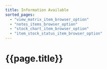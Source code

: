 ```yaml
---
title: Information Available
sorted_pages:
  - "view_matrix_item_browser_option"
  - "notes_items_browser_option"
  - "stock_chart_item_browser_option"
  - "item_stock_status_item_browser_option"
---
```

# {{page.title}}
